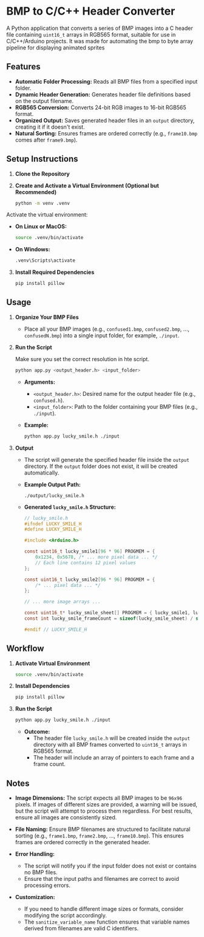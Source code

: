 # BMP to C/C++ Header Converter

A Python application that converts a series of BMP images into a C header file containing `uint16_t` arrays in RGB565 format, suitable for use in C/C++/Arduino projects. It was made for automating the bmp to byte array pipeline for displaying animated sprites

## Features

- **Automatic Folder Processing:** Reads all BMP files from a specified input folder.
- **Dynamic Header Generation:** Generates header file definitions based on the output filename.
- **RGB565 Conversion:** Converts 24-bit RGB images to 16-bit RGB565 format.
- **Organized Output:** Saves generated header files in an `output` directory, creating it if it doesn't exist.
- **Natural Sorting:** Ensures frames are ordered correctly (e.g., `frame10.bmp` comes after `frame9.bmp`).

## Setup Instructions

1. **Clone the Repository**

2. **Create and Activate a Virtual Environment (Optional but Recommended)**

   ```sh
   python -m venv .venv
   ```

Activate the virtual environment:

- **On Linux or MacOS:**

  ```sh
  source .venv/bin/activate
  ```

- **On Windows:**

  ```sh
  .venv\Scripts\activate
  ```

3. **Install Required Dependencies**

   ```sh
   pip install pillow
   ```

## Usage

1. **Organize Your BMP Files**

   - Place all your BMP images (e.g., `confused1.bmp`, `confused2.bmp`, ..., `confusedN.bmp`) into a single input folder, for example, `./input`.

2. **Run the Script**

   Make sure you set the correct resolution in hte script.

   ```sh
   python app.py <output_header.h> <input_folder>
   ```

   - **Arguments:**

     - `<output_header.h>`: Desired name for the output header file (e.g., `confused.h`).
     - `<input_folder>`: Path to the folder containing your BMP files (e.g., `./input`).

   - **Example:**

     ```sh
     python app.py lucky_smile.h ./input
     ```

3. **Output**

   - The script will generate the specified header file inside the `output` directory. If the `output` folder does not exist, it will be created automatically.

   - **Example Output Path:**

     ```
     ./output/lucky_smile.h
     ```

   - **Generated `lucky_smile.h` Structure:**

     ```c
     // lucky_smile.h
     #ifndef LUCKY_SMILE_H
     #define LUCKY_SMILE_H

     #include <Arduino.h>

     const uint16_t lucky_smile1[96 * 96] PROGMEM = {
         0x1234, 0x5678, /* ... more pixel data ... */
         // Each line contains 12 pixel values
     };

     const uint16_t lucky_smile2[96 * 96] PROGMEM = {
         /* ... pixel data ... */
     };

     // ... more image arrays ...

     const uint16_t* lucky_smile_sheet[] PROGMEM = { lucky_smile1, lucky_smile2, /* ... more arrays ... */ };
     const int lucky_smile_frameCount = sizeof(lucky_smile_sheet) / sizeof(lucky_smile_sheet[0]);

     #endif // LUCKY_SMILE_H
     ```

## Workflow

1. **Activate Virtual Environment**

   ```sh
   source .venv/bin/activate
   ```

2. **Install Dependencies**

   ```sh
   pip install pillow
   ```

3. **Run the Script**

   ```sh
   python app.py lucky_smile.h ./input
   ```

   - **Outcome:**
     - The header file `lucky_smile.h` will be created inside the `output` directory with all BMP frames converted to `uint16_t` arrays in RGB565 format.
     - The header will include an array of pointers to each frame and a frame count.

## Notes

- **Image Dimensions:** The script expects all BMP images to be `96x96` pixels. If images of different sizes are provided, a warning will be issued, but the script will attempt to process them regardless. For best results, ensure all images are consistently sized.

- **File Naming:** Ensure BMP filenames are structured to facilitate natural sorting (e.g., `frame1.bmp`, `frame2.bmp`, ..., `frame10.bmp`). This ensures frames are ordered correctly in the generated header.

- **Error Handling:**

  - The script will notify you if the input folder does not exist or contains no BMP files.
  - Ensure that the input paths and filenames are correct to avoid processing errors.

- **Customization:**
  - If you need to handle different image sizes or formats, consider modifying the script accordingly.
  - The `sanitize_variable_name` function ensures that variable names derived from filenames are valid C identifiers.

```

```
